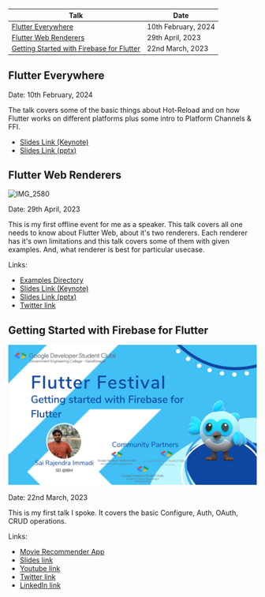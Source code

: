 | Talk | Date |
| - | - |
| [Flutter Everywhere](#flutter-everywhere) | 10th February, 2024 |
| [Flutter Web Renderers](#flutter-web-renderers) | 29th April, 2023 |
| [Getting Started with Firebase for Flutter](#getting-started-with-firebase-for-flutter) | 22nd March, 2023 |

## Flutter Everywhere

Date: 10th February, 2024

The talk covers some of the basic things about Hot-Reload and on how Flutter works on different platforms plus some intro to Platform Channels & FFI.

- [Slides Link (Keynote)](https://github.com/immadisairaj/talks/tree/main/flutter_everywhere_10022024/Flutter%20Everywhere.key)
- [Slides Link (pptx)](https://github.com/immadisairaj/talks/tree/main/flutter_everywhere_10022024/Flutter%20Everywhere.pptx)

## Flutter Web Renderers

![IMG_2580](https://user-images.githubusercontent.com/40348358/233686331-e68240bf-52ac-486a-9c6e-671a59a5068a.JPG)

Date: 29th April, 2023

This is my first offline event for me as a speaker. This talk covers all one needs to know about Flutter Web, about it's two renderers. Each renderer has it's own limitations and this talk covers some of them with given examples. And, what renderer is best for particular usecase.

Links:
- [Examples Directory](https://github.com/immadisairaj/talks/tree/main/flutter_web_renderers_29042023/examples)
- [Slides Link (Keynote)](https://github.com/immadisairaj/talks/tree/main/flutter_web_renderers_29042023/Flutter%20Web%20Renderers.key)
- [Slides Link (pptx)](https://github.com/immadisairaj/talks/tree/main/flutter_web_renderers_29042023/Flutter%20Web%20Renderers.pptx)
- [Twitter link](https://twitter.com/fluttercbe/status/1648713665338830848?s=61&t=l4tbFZhuzrmYZGgn28-7gQ)

## Getting Started with Firebase for Flutter

![Flutter+Firebase](https://raw.githubusercontent.com/immadisairaj/talks/main/flutter_firebase_22032023/FrvXe7pXsAQHUbS.jpeg)

Date: 22nd March, 2023

This is my first talk I spoke. It covers the basic Configure, Auth, OAuth, CRUD operations.

Links:
- [Movie Recommender App](https://github.com/immadisairaj/talks/tree/main/flutter_firebase_22032023/movie_recommender)
- [Slides link](https://immadisairaj.dev/talks/flutter_firebase_22032023)
- [Youtube link](https://www.youtube.com/live/lrAhyIQMNtY)
- [Twitter link](https://twitter.com/immadisairaj/status/1638144800791867392?s=20)
- [LinkedIn link](https://www.linkedin.com/posts/immadisairaj_join-us-for-an-exciting-session-at-the-flutter-activity-7043912230291062784-X3Bi)
